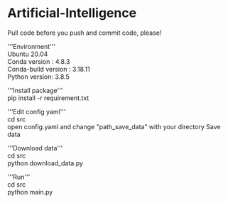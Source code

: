 # Artificial-Intelligence
Pull code before you push and commit code, please!

'''Environment'''\
Ubuntu 20.04\
Conda version : 4.8.3\
Conda-build version : 3.18.11\
Python version: 3.8.5

'''Install package'''\
pip install -r requirement.txt

'''Edit config yaml'''\
cd src\
open config.yaml and change "path_save_data" with your directory Save data


'''Download data'''\
cd src\
python download_data.py

'''Run'''\
cd src\
python main.py
